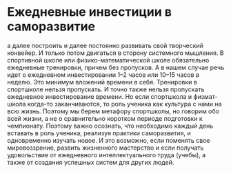 # Ежедневные инвестиции в саморазвитие

а далее построить и далее постоянно развивать свой творческий конвейер. И только потом двигаться в сторону системного мышления. 
В спортивной школе или физико-математической школе обязательно ежедневные тренировки, причем без пропусков. А в нашем случае речь идет о ежедневном инвестировании 1–2 часов или 10–15 часов в неделю. Это минимум вложений времени в себя. Тренировки в спортшколе нельзя пропускать. И точно также нельзя пропускать ежедневное инвестирование времени. 
Но если спортшкола и физмат-школа когда-то заканчиваются, то роль ученика как культура с нами на всю жизнь. Поэтому мы берем метафору спортшколы, но говорим обо всей жизни, а не о сравнительно коротком периоде подготовки к чемпионату. Поэтому важно осознать, что необходимо каждый день вставать в роль ученика, реализуя практики саморазвития, и одновременно изучать новое. И это возможно, если поменять свое мировоззрение, развить жизненного мастерство и если получать удовольствие от ежедневного интеллектуального труда (учебы), а также от создания успешных систем для других людей.
